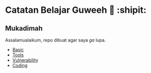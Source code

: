# Catatan Belajar Guweeh :game_die:  :shipit:

## Mukadimah
Assalamualaikum, repo dibuat agar saya *ga* lupa.

- [Basic]()
- [Tools]()
- [Vulnerability]()
- [Coding]()

## 
